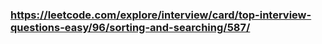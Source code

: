 ### https://leetcode.com/explore/interview/card/top-interview-questions-easy/96/sorting-and-searching/587/
